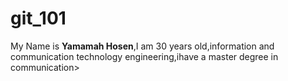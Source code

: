 # git_101
My Name is <b>Yamamah Hosen</b>,I am 30 years old,information and communication technology engineering,ihave a master degree in communication>
